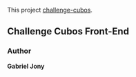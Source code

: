 This project [challenge-cubos](https://github.com/gabrieljony/challenge-cubos).

## Challenge Cubos Front-End

### Author

**Gabriel Jony**
